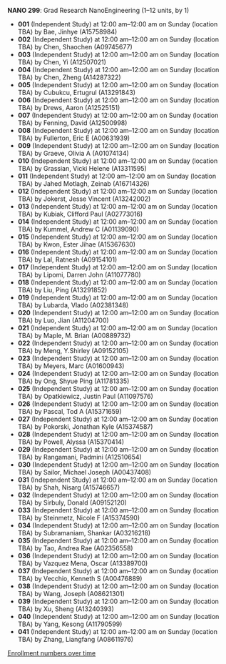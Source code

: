 **NANO 299**: Grad Research NanoEngineering (1–12 units, by 1)

- **001** (Independent Study) at 12:00 am–12:00 am on Sunday (location TBA) by Bae, Jinhye (A15758984)
- **002** (Independent Study) at 12:00 am–12:00 am on Sunday (location TBA) by Chen, Shaochen (A09745677)
- **003** (Independent Study) at 12:00 am–12:00 am on Sunday (location TBA) by Chen, Yi (A12507021)
- **004** (Independent Study) at 12:00 am–12:00 am on Sunday (location TBA) by Chen, Zheng (A14287322)
- **005** (Independent Study) at 12:00 am–12:00 am on Sunday (location TBA) by Cubukcu, Ertugrul (A13291843)
- **006** (Independent Study) at 12:00 am–12:00 am on Sunday (location TBA) by Drews, Aaron (A12525151)
- **007** (Independent Study) at 12:00 am–12:00 am on Sunday (location TBA) by Fenning, David (A12500998)
- **008** (Independent Study) at 12:00 am–12:00 am on Sunday (location TBA) by Fullerton, Eric E (A00631939)
- **009** (Independent Study) at 12:00 am–12:00 am on Sunday (location TBA) by Graeve, Olivia A (A01074134)
- **010** (Independent Study) at 12:00 am–12:00 am on Sunday (location TBA) by Grassian, Vicki Helene (A13311595)
- **011** (Independent Study) at 12:00 am–12:00 am on Sunday (location TBA) by Jahed Motlagh, Zeinab (A16714326)
- **012** (Independent Study) at 12:00 am–12:00 am on Sunday (location TBA) by Jokerst, Jesse Vincent (A13242002)
- **013** (Independent Study) at 12:00 am–12:00 am on Sunday (location TBA) by Kubiak, Clifford Paul (A02773016)
- **014** (Independent Study) at 12:00 am–12:00 am on Sunday (location TBA) by Kummel, Andrew C (A01139090)
- **015** (Independent Study) at 12:00 am–12:00 am on Sunday (location TBA) by Kwon, Ester Jihae (A15367630)
- **016** (Independent Study) at 12:00 am–12:00 am on Sunday (location TBA) by Lal, Ratnesh (A09154101)
- **017** (Independent Study) at 12:00 am–12:00 am on Sunday (location TBA) by Lipomi, Darren John (A11077780)
- **018** (Independent Study) at 12:00 am–12:00 am on Sunday (location TBA) by Liu, Ping (A13291852)
- **019** (Independent Study) at 12:00 am–12:00 am on Sunday (location TBA) by Lubarda, Vlado (A02381348)
- **020** (Independent Study) at 12:00 am–12:00 am on Sunday (location TBA) by Luo, Jian (A11204700)
- **021** (Independent Study) at 12:00 am–12:00 am on Sunday (location TBA) by Maple, M. Brian (A00889732)
- **022** (Independent Study) at 12:00 am–12:00 am on Sunday (location TBA) by Meng, Y.Shirley (A09152105)
- **023** (Independent Study) at 12:00 am–12:00 am on Sunday (location TBA) by Meyers, Marc (A01600943)
- **024** (Independent Study) at 12:00 am–12:00 am on Sunday (location TBA) by Ong, Shyue Ping (A11781335)
- **025** (Independent Study) at 12:00 am–12:00 am on Sunday (location TBA) by Opatkiewicz, Justin Paul (A11097576)
- **026** (Independent Study) at 12:00 am–12:00 am on Sunday (location TBA) by Pascal, Tod A (A15371659)
- **027** (Independent Study) at 12:00 am–12:00 am on Sunday (location TBA) by Pokorski, Jonathan Kyle (A15374587)
- **028** (Independent Study) at 12:00 am–12:00 am on Sunday (location TBA) by Powell, Alyssa (A15370414)
- **029** (Independent Study) at 12:00 am–12:00 am on Sunday (location TBA) by Rangamani, Padmini (A12510654)
- **030** (Independent Study) at 12:00 am–12:00 am on Sunday (location TBA) by Sailor, Michael Joseph (A00437408)
- **031** (Independent Study) at 12:00 am–12:00 am on Sunday (location TBA) by Shah, Nisarg (A15746657)
- **032** (Independent Study) at 12:00 am–12:00 am on Sunday (location TBA) by Sirbuly, Donald (A09152120)
- **033** (Independent Study) at 12:00 am–12:00 am on Sunday (location TBA) by Steinmetz, Nicole F (A15374590)
- **034** (Independent Study) at 12:00 am–12:00 am on Sunday (location TBA) by Subramaniam, Shankar (A03216218)
- **035** (Independent Study) at 12:00 am–12:00 am on Sunday (location TBA) by Tao, Andrea Rae (A02356558)
- **036** (Independent Study) at 12:00 am–12:00 am on Sunday (location TBA) by Vazquez Mena, Oscar (A13389700)
- **037** (Independent Study) at 12:00 am–12:00 am on Sunday (location TBA) by Vecchio, Kenneth S (A00476889)
- **038** (Independent Study) at 12:00 am–12:00 am on Sunday (location TBA) by Wang, Joseph (A08621301)
- **039** (Independent Study) at 12:00 am–12:00 am on Sunday (location TBA) by Xu, Sheng (A13240393)
- **040** (Independent Study) at 12:00 am–12:00 am on Sunday (location TBA) by Yang, Kesong (A11790599)
- **041** (Independent Study) at 12:00 am–12:00 am on Sunday (location TBA) by Zhang, Liangfang (A08611976)

[Enrollment numbers over time](./NANO299.tsv)

